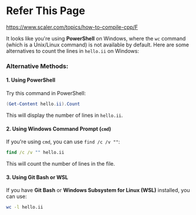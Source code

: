 # Refer This Page
https://www.scaler.com/topics/how-to-compile-cpp/F

It looks like you're using **PowerShell** on Windows, where the `wc` command (which is a Unix/Linux command) is not available by default. Here are some alternatives to count the lines in `hello.ii` on Windows:

### **Alternative Methods:**
#### **1. Using PowerShell**
Try this command in PowerShell:
```powershell
(Get-Content hello.ii).Count
```
This will display the number of lines in `hello.ii`.

#### **2. Using Windows Command Prompt (`cmd`)**
If you're using `cmd`, you can use `find /c /v ""`:
```cmd
find /c /v "" hello.ii
```
This will count the number of lines in the file.

#### **3. Using Git Bash or WSL**
If you have **Git Bash** or **Windows Subsystem for Linux (WSL)** installed, you can use:
```sh
wc -l hello.ii
```

